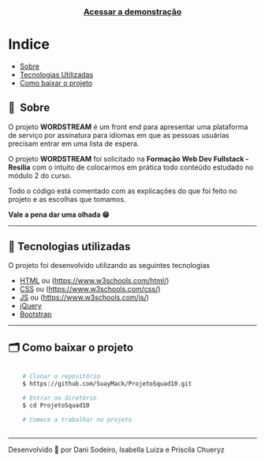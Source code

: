 <h3 align="center">
    <a href="https://suaymack.github.io/ProjetoSquad10/">Acessar a demonstração</a>
<h3 >

# Indice

- [Sobre](#-sobre)
- [Tecnologias Utilizadas](#-tecnologias-utilizadas)
- [Como baixar o projeto](#-como-baixar-o-projeto)

## 🔖&nbsp; Sobre

O projeto **WORDSTREAM** é um front end para apresentar uma plataforma de serviço por assinatura para idiomas em que as pessoas usuárias precisam entrar em uma lista de espera.

O projeto **WORDSTREAM** foi solicitado na **Formação Web Dev Fullstack - Resilia** com o intuito de colocarmos em prática todo conteúdo estudado no módulo 2 do curso.

Todo o código está comentado com as explicações do que foi feito no projeto e as escolhas que tomamos.

**Vale a pena dar uma olhada 😁**

---

## 🚀 Tecnologias utilizadas

O projeto foi desenvolvido utilizando as seguintes tecnologias

- [HTML](https://developer.mozilla.org/pt-BR/docs/Web/HTML) ou (https://www.w3schools.com/html/)
- [CSS](https://developer.mozilla.org/en-US/docs/Web/CSS) ou (https://www.w3schools.com/css/)
- [JS](https://developer.mozilla.org/pt-BR/docs/Web/JavaScript) ou (https://www.w3schools.com/js/)
- [jQuery](https://api.jquery.com/)
- [Bootstrap](https://getbootstrap.com/)

---

## 🗂 Como baixar o projeto

```bash

    # Clonar o repositório
    $ https://github.com/SuayMack/ProjetoSquad10.git

    # Entrar no diretório
    $ cd ProjetoSquad10

    # Comece a trabalhar no projeto   
    
```
---

Desenvolvido 💜 por Dani Sodeiro, Isabella Luiza e Priscila Chueryz
